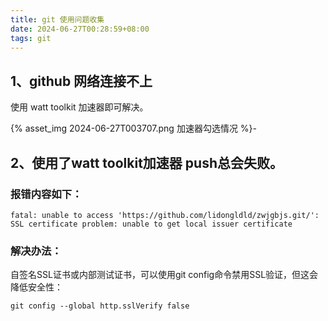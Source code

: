 ```yaml
---
title: git 使用问题收集
date: 2024-06-27T00:28:59+08:00
tags: git
---
```


## 1、github 网络连接不上
使用 watt toolkit 加速器即可解决。
<!-- ![2024-06-27T003707](2024-06-27T003707.png) -->
{% asset_img 2024-06-27T003707.png 加速器勾选情况 %}-
## 2、使用了watt toolkit加速器 push总会失败。
### 报错内容如下：
```text
fatal: unable to access 'https://github.com/lidongldld/zwjgbjs.git/': SSL certificate problem: unable to get local issuer certificate
```
### 解决办法：
自签名SSL证书或内部测试证书，可以使用git config命令禁用SSL验证，但这会降低安全性：
```shell
git config --global http.sslVerify false
```